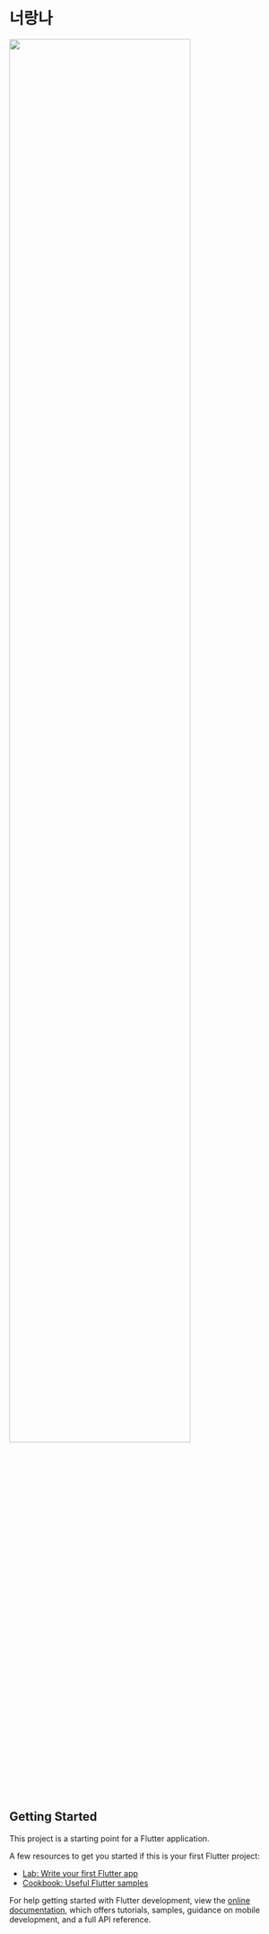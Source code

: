 # 너랑나
<img width="80%" src="https://user-images.githubusercontent.com/66717348/194459378-c9b2cf34-e61f-4d91-be8e-20024df290ed.jpg"/>



## Getting Started

This project is a starting point for a Flutter application.

A few resources to get you started if this is your first Flutter project:

- [Lab: Write your first Flutter app](https://docs.flutter.dev/get-started/codelab)
- [Cookbook: Useful Flutter samples](https://docs.flutter.dev/cookbook)

For help getting started with Flutter development, view the
[online documentation](https://docs.flutter.dev/), which offers tutorials,
samples, guidance on mobile development, and a full API reference.
